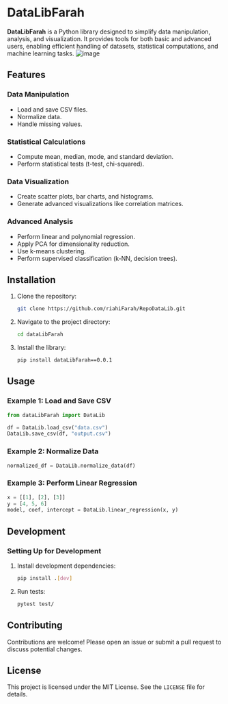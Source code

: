 # DataLibFarah

**DataLibFarah** is a Python library designed to simplify data manipulation, analysis, and visualization. It provides tools for both basic and advanced users, enabling efficient handling of datasets, statistical computations, and machine learning tasks.
![image](https://github.com/user-attachments/assets/24cccd99-80b9-4ed3-b372-4799b96b3c93)

## Features

### Data Manipulation
- Load and save CSV files.
- Normalize data.
- Handle missing values.

### Statistical Calculations
- Compute mean, median, mode, and standard deviation.
- Perform statistical tests (t-test, chi-squared).

### Data Visualization
- Create scatter plots, bar charts, and histograms.
- Generate advanced visualizations like correlation matrices.

### Advanced Analysis
- Perform linear and polynomial regression.
- Apply PCA for dimensionality reduction.
- Use k-means clustering.
- Perform supervised classification (k-NN, decision trees).

## Installation

1. Clone the repository:
   ```bash
   git clone https://github.com/riahiFarah/RepoDataLib.git
   ```

2. Navigate to the project directory:
   ```bash
   cd dataLibFarah
   ```

3. Install the library:
   ```bash
   pip install dataLibFarah==0.0.1
   ```

## Usage

### Example 1: Load and Save CSV
```python
from dataLibFarah import DataLib

df = DataLib.load_csv("data.csv")
DataLib.save_csv(df, "output.csv")
```

### Example 2: Normalize Data
```python
normalized_df = DataLib.normalize_data(df)
```

### Example 3: Perform Linear Regression
```python
x = [[1], [2], [3]]
y = [4, 5, 6]
model, coef, intercept = DataLib.linear_regression(x, y)
```

## Development

### Setting Up for Development
1. Install development dependencies:
   ```bash
   pip install .[dev]
   ```

2. Run tests:
   ```bash
   pytest test/
   ```

## Contributing
Contributions are welcome! Please open an issue or submit a pull request to discuss potential changes.

## License

This project is licensed under the MIT License. See the `LICENSE` file for details.
